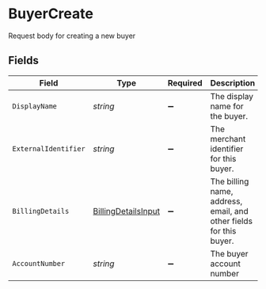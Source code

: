 # BuyerCreate

Request body for creating a new buyer


## Fields

| Field                                                                 | Type                                                                  | Required                                                              | Description                                                           | Example                                                               |
| --------------------------------------------------------------------- | --------------------------------------------------------------------- | --------------------------------------------------------------------- | --------------------------------------------------------------------- | --------------------------------------------------------------------- |
| `DisplayName`                                                         | *string*                                                              | :heavy_minus_sign:                                                    | The display name for the buyer.                                       | John Doe                                                              |
| `ExternalIdentifier`                                                  | *string*                                                              | :heavy_minus_sign:                                                    | The merchant identifier for this buyer.                               | buyer-12345                                                           |
| `BillingDetails`                                                      | [BillingDetailsInput](../../Models/Components/BillingDetailsInput.md) | :heavy_minus_sign:                                                    | The billing name, address, email, and other fields for this buyer.    |                                                                       |
| `AccountNumber`                                                       | *string*                                                              | :heavy_minus_sign:                                                    | The buyer account number                                              |                                                                       |